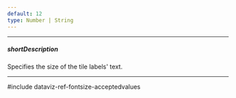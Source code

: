 ```yaml
---
default: 12
type: Number | String
---
```

---
##### shortDescription
Specifies the size of the tile labels' text.

---
#include dataviz-ref-fontsize-acceptedvalues